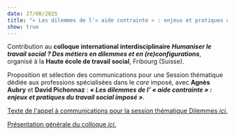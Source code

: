 ```yaml
---
date: 27/08/2025
title: "« Les dilemmes de l'« aide contrainte » : enjeux et pratiques du travail social imposé », à Fribourg"
show: true
---
```

Contribution au **colloque international interdisciplinaire** ***Humaniser le travail social ? Des métiers en dilemmes et en (re)configurations***, organisé à la **Haute école de travail social**, Fribourg (Suisse).

Proposition et sélection des communications pour une Session thématique dédiée aux professions spécialisées dans le *care* imposé, avec **Agnès Aubry** et **David Pichonnaz** : ***« Les dilemmes de l’ « aide contrainte » : enjeux et pratiques du travail social imposé »***. 

[Texte de l'appel à communications pour la session thématique Dilemmes *ici*.](https://drive.switch.ch/index.php/s/3QSOEsvVO5SsA8a)

[Présentation générale du colloque *ici*.](https://www.hes-so.ch/de/humaniserts-2025/sessions-thematiques)
